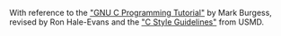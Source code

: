 With reference to the ["GNU C Programming Tutorial"](https://littleosbook.github.io/) by Mark Burgess, revised by Ron Hale-Evans and the ["C Style Guidelines"](https://www.cs.umd.edu/~nelson/classes/resources/cstyleguide/) from USMD.
